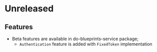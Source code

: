 # Unreleased

## Features

- Beta features are available in do-blueprints-service package;
  - `Authentication` feature is added with `FixedToken` implementation